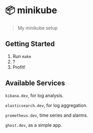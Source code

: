 # 📦 minikube
> My minikube setup

## Getting Started

1. Run `make`
2. ?
3. Profit!

## Available Services

`kibana.dev`, for log analysis.

`elasticsearch.dev`, for log aggregation.

`prometheus.dev`, time series and alarms.

`ghost.dev`, as a simple app.
